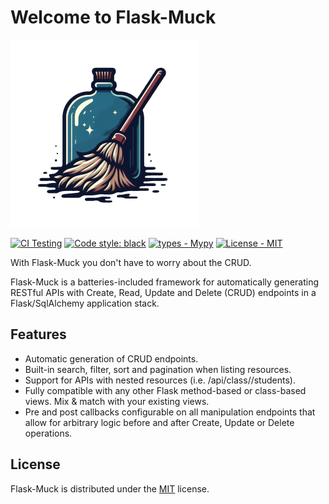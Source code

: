 # Welcome to Flask-Muck
![Logo](img/logo.png)

[![CI Testing](https://github.com/dtiesling/flask-muck/actions/workflows/test.yml/badge.svg?branch=main)](https://github.com/dtiesling/flask-muck/actions/workflows/test.yml)
[![Code style: black](https://img.shields.io/badge/code%20style-black-000000.svg)](https://github.com/psf/black)
[![types - Mypy](https://img.shields.io/badge/types-Mypy-blue.svg)](https://github.com/python/mypy)
[![License - MIT](https://img.shields.io/badge/license-MIT-9400d3.svg)](https://spdx.org/licenses/)

With Flask-Muck you don't have to worry about the CRUD.

Flask-Muck is a batteries-included framework for automatically generating RESTful APIs with Create, Read, 
Update and Delete (CRUD) endpoints in a Flask/SqlAlchemy application stack. 

## Features
- Automatic generation of CRUD endpoints.
- Built-in search, filter, sort and pagination when listing resources.
- Support for APIs with nested resources (i.e. /api/class/<ID>/students).
- Fully compatible with any other Flask method-based or class-based views. Mix & match with your existing views.
- Pre and post callbacks configurable on all manipulation endpoints that allow for arbitrary logic before and after Create, Update or Delete operations.

## License
Flask-Muck is distributed under the [MIT](https://spdx.org/licenses/MIT.html) license.

